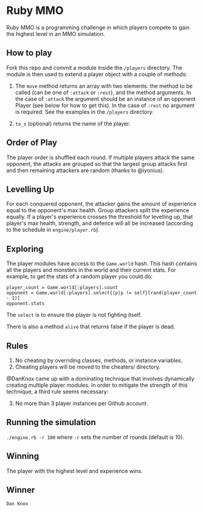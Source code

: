 Ruby MMO
========

Ruby MMO is a programming challenge in which players compete to gain the highest level in an MMO simulation.

How to play
-----------

Fork this repo and commit a module inside the `/players` directory. The module is then used to extend a player object with a couple of methods:

1. The `move` method returns an array with two elements: the method to be called (can be one of `:attack` or `:rest`), and the method arguments. In the case of `:attack` the argument should be an instance of an opponent Player (see below for how to get this). In the case of `:rest` no argument is required. See the examples in the `/players` directory.

2. `to_s` (optional) returns the name of the player.

Order of Play
-------------

The player order is shuffled each round. If multiple players attack the same opponent, the attacks are grouped so that the largest group attacks first and then remaining attackers are random (thanks to @iyonius).

Levelling Up
------------

For each conquered opponent, the attacker gains the amount of experience equal to the opponent's max health. Group attackers split the experience equally. If a player's experience crosses the threshold for levelling up, that player's max health, strength, and defence will all be increased (according to the schedule in `engine/player.rb`).

Exploring
---------

The player modules have access to the `Game.world` hash. This hash contains all the players and monsters in the world and their current stats. For example, to get the stats of a random player you could do:

    player_count = Game.world[:players].count
    opponent = Game.world[:players].select{|p|p != self}[rand(player_count - 1)]
    opponent.stats

The `select` is to ensure the player is not fighting itself.

There is also a method `alive` that returns false if the player is dead.

Rules
-----

1. No cheating by overriding classes, methods, or instance variables.
2. Cheating players will be moved to the cheaters/ directory.

@DanKnox came up with a dominating technique that involves dynamically creating multiple player modules. In order to mitigate the strength of this technique, a third rule seems necessary:

3. No more than 3 player instances per Github account.

Running the simulation
----------------------

`./engine.rb -r 100` where `-r` sets the number of rounds (default is 10).

Winning
-------

The player with the highest level and experience wins. 

Winner
-------

    Dan Knox